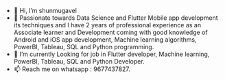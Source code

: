 - 👋 Hi, I’m shunmugavel
- 👀 Passionate towards Data Science and Flutter Mobile app development its techniques and I have 2 years of professional experience as an Associate learner and Development coming with good knowledge of Android and iOS app development, Machine learning algorithms, PowerBI, Tableau, SQL and Python programming.
- 🌱 I’m currently Looking for job in Flutter developer, Machine learning, PowerBI, Tableau, SQL and Python Developer.
- 📫 Reach me on whatsapp : 9677437827.

<!---
shunmugavel24/shunmugavel24 is a ✨ special ✨ repository because its `README.md` (this file) appears on your GitHub profile.
You can click the Preview link to take a look at your changes.
--->
